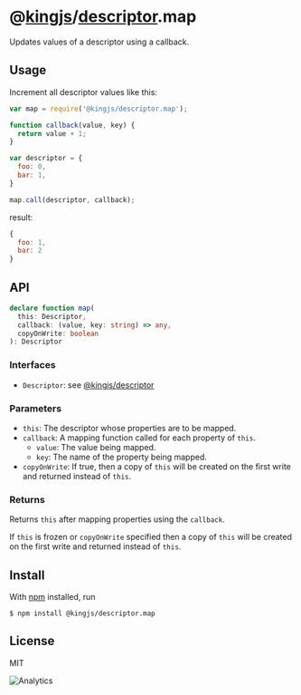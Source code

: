 # @[kingjs](https://www.npmjs.com/package/kingjs)/[descriptor](https://www.npmjs.com/package/@kingjs/descriptor).map
Updates values of a descriptor using a callback.
## Usage
Increment all descriptor values like this:
```js
var map = require('@kingjs/descriptor.map');

function callback(value, key) {
  return value + 1;
}

var descriptor = {
  foo: 0,
  bar: 1,
}

map.call(descriptor, callback);
```
result:
```js
{
  foo: 1,
  bar: 2
}
```
## API
```ts
declare function map(
  this: Descriptor,
  callback: (value, key: string) => any,
  copyOnWrite: boolean
): Descriptor
```
### Interfaces
- `Descriptor`: see [@kingjs/descriptor][descriptor]
### Parameters
- `this`: The descriptor whose properties are to be mapped.
- `callback`: A mapping function called for each property of `this`.
  - `value`: The value being mapped.
  - `key`: The name of the property being mapped.
- `copyOnWrite`: If true, then a copy of `this` will be created on the first write and returned instead of `this`.
### Returns
Returns `this` after mapping properties using the `callback`. 

If `this` is frozen or `copyOnWrite` specified then a copy of `this` will be created on the first write and returned instead of `this`.
## Install
With [npm](https://npmjs.org/) installed, run
```
$ npm install @kingjs/descriptor.map
```
## License
MIT

![Analytics](https://analytics.kingjs.net/descriptor/map)


  [descriptor]: https://www.npmjs.com/package/@kingjs/descriptor